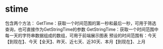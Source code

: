 # stime
包含两个方法： GetTime：获取一个时间范围的第一秒和最后一秒，可用于筛选查询，也可直接作为GetStringTime的参数 GetStringTime：获取一个时间范围中每一天的字符串数据组成的数组，可用于前端展示图表  预设的时间范围有：今天【到现在】、今天【全天】、昨天、近七天、近30天、本月【到现在】、上月
